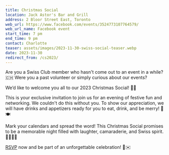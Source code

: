 ```yaml
---
title: Christmas Social
location: Jack Astor's Bar and Grill
address: 2 Bloor Street East, Toronto
web_url: https://www.facebook.com/events/3524773107764579/
web_url_name: Facebook event
start_time: 7 pm
end_time: 9 pm
contact: Charlotte
teaser: assets/images/2023-11-30-swiss-social-teaser.webp
date: 2023-11-30
redirect_from: /cs2023/
---
```


Are you a Swiss Club member who hasn't come out to an event in a while?
:switzerland: Were you a past volunteer or simply curious about our events?

We’d like to welcome you all to our 2023 Christmas Social!
:christmas_tree::sparkles:

This is your exclusive invitation to join us for an evening of festive fun and
networking. We couldn't do this without you. To show our appreciation, we will
have drinks and appetizers ready for you to eat, drink, and be merry!
:clinking_glasses::plate_with_cutlery:

Mark your calendars and spread the word! This Christmas Social promises to be a
memorable night filled with laughter, camaraderie, and Swiss spirit.
:tada::hugs::switzerland:

[RSVP] now and be part of an unforgettable celebration! :santa::envelope:

[rsvp]: <{{ page.web_url }}>

